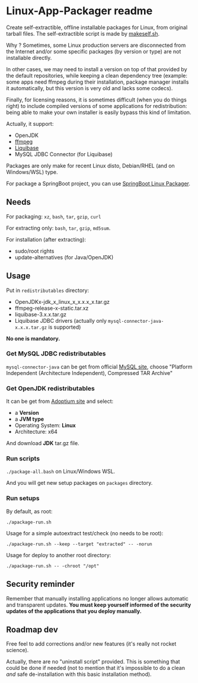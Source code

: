 # Linux-App-Packager readme

Create self-extractible, offline installable packages for Linux, from original tarball files. The self-extractible script is made by [makeself.sh](https://makeself.io/).

Why ? Sometimes, some Linux production servers are disconnected from the Internet and/or some specific packages (by version or type) are not installable directly. 

In other cases, we may need to install a version on top of that provided by the default repositories, while keeping a clean dependency tree (example: some apps need ffmpeg during their installation, package manager installs it automatically, but this version is very old and lacks some codecs).

Finally, for licensing reasons, it is sometimes difficult (when you do things right) to include compiled versions of some applications for redistribution: being able to make your own installer is easily bypass this kind of limitation.

Actually, it support:

- OpenJDK
- [ffmpeg](https://www.ffmpeg.org/download.html)
- [Liquibase](https://download.liquibase.org/download-community/)
- MySQL JDBC Connector (for Liquibase)

Packages are only make for recent Linux disto, Debian/RHEL (and on Windows/WSL) type.

For package a SpringBoot project, you can use [SpringBoot Linux Packager](https://github.com/hdsdi3g/linux-springboot-packager).

## Needs

For packaging: ``xz``, ``bash``, ``tar``, ``gzip``, ``curl``

For extracting only: ``bash``, ``tar``, ``gzip``, ``md5sum``.

For installation (after extracting):

- sudo/root rights
- update-alternatives (for Java/OpenJDK)

## Usage

Put in ``redistributables`` directory:

- OpenJDKx-jdk_x_linux_x_x.x.x_x.tar.gz
- ffmpeg-release-x-static.tar.xz
- liquibase-3.x.x.tar.gz
- Liquibase JDBC drivers (actually only ``mysql-connector-java-x.x.x.tar.gz`` is supported)

**No one is mandatory.**

### Get MySQL JDBC redistributables

`mysql-connector-java` can be get from official [MySQL site](https://dev.mysql.com/downloads/connector/j/), choose "Platform Independent (Architecture Independent), Compressed TAR Archive"

### Get OpenJDK redistributables

It can be get from [Adoptium site](https://adoptium.net/) and select:

- a **Version**
- a **JVM type**
- Operating System: **Linux**
- Architecture: x64

And download **JDK** tar.gz file.

### Run scripts

``./package-all.bash`` on Linux/Windows WSL.

And you will get new setup packages on ``packages`` directory.

### Run setups

By default, as root:

``./apackage-run.sh``

Usage for a simple autoextract test/check (no needs to be root):

``./apackage-run.sh --keep --target "extracted" -- -norun``

Usage for deploy to another root directory:

``./apackage-run.sh -- -chroot "/opt"``

## Security reminder

Remember that manually installing applications no longer allows automatic and transparent updates. **You must keep yourself informed of the security updates of the applications that you deploy manually.**

## Roadmap dev

Free feel to add corrections and/or new features (it's really not rocket science).

Actually, there are no "uninstall script" provided. This is something that could be done if needed (not to mention that it's impossible to do a clean _and_ safe de-installation with this basic installation method).
